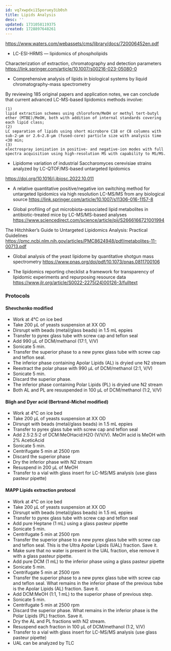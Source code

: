 ```yaml
---
id: vq7xwpdxi15poruey3ib0sh
title: Lipids Analysis
desc: ''
updated: 1731058119375
created: 1728897648261
---
```



https://www.waters.com/webassets/cms/library/docs/720006452en.pdf

- LC-ESI-HRMS — lipidomics of phospholipids

Characterization of extraction, chromatography and detection parameters
https://link.springer.com/article/10.1007/s00216-023-05080-0


- Comprehensive analysis of lipids in biological systems by liquid chromatography-mass spectrometry

By reviewing 185 original papers and application notes, we can conclude that current advanced LC-MS-based lipidomics methods involve:

    (1)
    lipid extraction schemes using chloroform/MeOH or methyl tert-butyl ether (MTBE)/MeOH, both with addition of internal standards covering each lipid class;
    (2)
    LC separation of lipids using short microbore C18 or C8 columns with sub-2-µm or 2.6–2.8-µm (fused-core) particle size with analysis time <30 min;
    (3)
    electrospray ionization in positive- and negative-ion modes with full spectra acquisition using high-resolution MS with capability to MS/MS.

- Lipidome variation of industrial Saccharomyces cerevisiae strains analyzed by LC-QTOF/MS-based untargeted lipidomics

https://doi.org/10.1016/j.jbiosc.2022.10.011


- A relative quantitative positive/negative ion switching method for untargeted lipidomics via high resolution LC-MS/MS from any biological source
https://link.springer.com/article/10.1007/s11306-016-1157-8

- Global profiling of gut microbiota-associated lipid metabolites in antibiotic-treated mice by LC-MS/MS-based analyses
https://www.sciencedirect.com/science/article/pii/S2666166721001994

The Hitchhiker’s Guide to Untargeted Lipidomics Analysis: Practical Guidelines
https://pmc.ncbi.nlm.nih.gov/articles/PMC8624948/pdf/metabolites-11-00713.pdf

- Global analysis of the yeast lipidome by quantitative shotgun mass spectrometry
https://www.pnas.org/doi/pdf/10.1073/pnas.0811700106

- The lipidomics reporting checklist a framework for transparency of lipidomic experiments and repurposing resource data
https://www.jlr.org/article/S0022-2275(24)00126-3/fulltext


### Protocols

#### Shevchenko modified

- Work at 4°C on ice bed
- Take 200 µL of yeasts suspension at XX OD
- Dirsrupt with beads (metal/glass beads) in 1.5 mL eppies
- Transfer to pyrex glass tube with screw cap and teflon seal
- Add 990 µL of DCM/methanol (17:1, V/V)
- Sonicate 5 min.
- Transfer the superior phase to a new pyrex glass tube with screw cap and teflon seal.
- The inferior phase containing Apolar Lipids (AL) is dryied une N2 stream
- Reextract the polar phase with 990 µL of DCM/methanol (2:1, V/V)
- Sonicate 5 min.
- Discard the superior phase.
- The inferior phase containing Polar Lipids (PL) is dryied une N2 stream
- Both AL and PL are resuspended in 100 µL of DCM/methanol (1:2, V/V)

#### Bligh and Dyer acid (Bertrand-Michel modified)

- Work at 4°C on ice bed
- Take 200 µL of yeasts suspension at XX OD
- Dirsrupt with beads (metal/glass beads) in 1.5 mL eppies
- Transfer to pyrex glass tube with screw cap and teflon seal
- Add 2.5:2.5:2 of DCM:MeOHacid:H2O (V/V/V). MeOH acid is MeOH with 2% AceticAcid
- Sonicate 5 min.
- Centrifugate 5 min at 2500 rpm
- Discard the superior phase
- Dry the inferior phase with N2 stream
- Resuspend in 200 µL of MeOH
- Transfer to a vial with glass insert for LC-MS/MS analysis (use glass pasteur pipette)

#### MAPP Lipids extraction protocol

- Work at 4°C on ice bed
- Take 200 µL of yeasts suspension at XX OD
- Dirsrupt with beads (metal/glass beads) in 1.5 mL eppies
- Transfer to pyrex glass tube with screw cap and teflon seal
- Add pure Heptane (1 mL) using a glass pasteur pipette
- Sonicate 5 min.
- Centrifugate 5 min at 2500 rpm
- Transfer the superior phase to a new pyrex glass tube with screw cap and teflon seal. This is the Ultra Apolar Lipids (UAL) fraction. Save it.
- Make sure that no water is present in the UAL fraction, else remove it with a glass pasteur pipette.
- Add pure DCM (1 mL) to the inferior phase using a glass pasteur pipette
- Sonicate 5 min.
- Centrifugate 5 min at 2500 rpm
- Transfer the superior phase to a new pyrex glass tube with screw cap and teflon seal. What remains in the inferior phase of the previous tube is the Apolar Lipids (AL) fraction. Save it.
- Add DCM:MeOH (1:1, 1 mL) to the superior phase of previous step.
- Sonicate 5 min.
- Centrifugate 5 min at 2500 rpm
- Discard the superior phase. What remains in the inferior phase is the Polar Lipids (PL) fraction. Save it.
- Dry the AL and PL fractions with N2 stream.
- Resuspend each fraction in 100 µL of DCM/methanol (1:2, V/V)
- Transfer to a vial with glass insert for LC-MS/MS analysis (use glass pasteur pipette)
- UAL can be analyzed by TLC